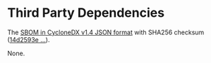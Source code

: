 # Third Party Dependencies

<!--[[[fill sbom_sha256()]]]-->
The [SBOM in CycloneDX v1.4 JSON format](https://git.sr.ht/~sthagen/puristaa/blob/default/sbom.json) with SHA256 checksum ([14d2593e ...](https://git.sr.ht/~sthagen/puristaa/blob/default/sbom.json.sha256 "sha256:14d2593e621953b2123831f20121376b4f2ed316cc83aa1b32d0f659e6ca8b1d")).
<!--[[[end]]] (checksum: 43f1535ade1911280299b0cea5b7c529)-->

None.

